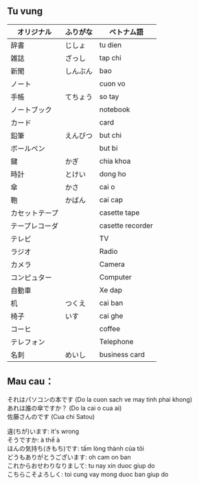 ## Tu vung
|オリジナル|ふりがな|ベトナム語|
|---|---|---|
|辞書|じしょ|tu dien|
|雑誌|ざっし|tap chi|
|新聞|しんぶん|bao|
|ノート| | cuon vo|
|手帳|てちょう|so tay|
|ノートブック| |notebook|
|カード| | card|
|鉛筆|えんびつ| but chi|
|ボールペン| |but bi|
|鍵|かぎ|chia khoa|
|時計|とけい|dong ho|
|傘|かさ|cai o|
|鞄|かばん| cai cap|
|カセットテープ| |casette tape|
|テープレコーダ| |casette recorder|
|テレビ|| TV|
|ラジオ||Radio|
|カメラ||Camera|	
|コンピュター||Computer|
|自動車||Xe dap|
|机|つくえ|cai ban|
|椅子|いす|cai ghe|
|コーヒ|| coffee|
|テレフォン||Telephone|
|名刺|めいし|business card|

## Mau cau：  
それはパソコンの本です (Do la cuon sach ve may tinh phai khong)  
あれは誰の傘ですか？ (Do la cai o cua ai)  
佐藤さんのです	(Cua chi Satou)

違(ちが)います: it's wrong  
そうですか: à thế à  
ほんの気持ち(きもち)です: tấm lòng thành của tôi  
どうもありがとうございます: oh cam on ban  
これからおせわりなりまして: tu nay xin duoc giup do  
こちらこそよろしく: toi cung vay mong duoc ban giup do